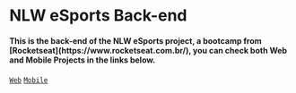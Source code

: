 ﻿# NLW eSports Back-end
 <h4>This is the back-end of the NLW eSports project, a bootcamp from [Rocketseat](https://www.rocketseat.com.br/), you can check both Web and Mobile Projects in the links below.</h4>
 
[`Web`](https://github.com/LucsSants/nlwEsports-web)
[`Mobile`](https://github.com/LucsSants/nlwEsports-mobile)


